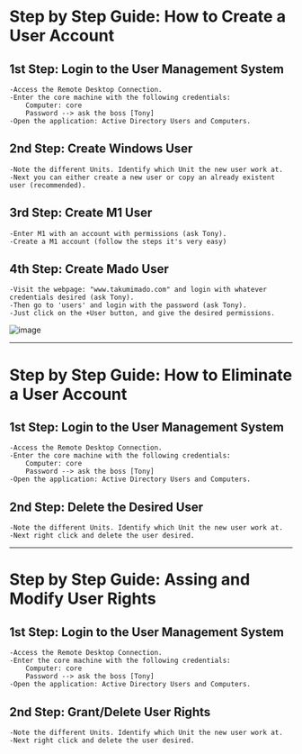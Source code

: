 # Step by Step Guide: How to Create a User Account

## 1st Step: Login to the User Management System 

``` 
-Access the Remote Desktop Connection.
-Enter the core machine with the following credentials:
    Computer: core
    Password --> ask the boss [Tony]
-Open the application: Active Directory Users and Computers.
```

## 2nd Step: Create Windows User

```
-Note the different Units. Identify which Unit the new user work at.
-Next you can either create a new user or copy an already existent user (recommended).
```

## 3rd Step: Create M1 User

```
-Enter M1 with an account with permissions (ask Tony).
-Create a M1 account (follow the steps it's very easy)
```

## 4th Step: Create Mado User

```
-Visit the webpage: "www.takumimado.com" and login with whatever credentials desired (ask Tony).
-Then go to 'users' and login with the password (ask Tony).
-Just click on the +User button, and give the desired permissions.
```
![image](https://github.com/user-attachments/assets/0fa80826-3368-484a-a8b4-8e848dce60e1)


---


# Step by Step Guide: How to Eliminate a User Account

## 1st Step: Login to the User Management System

``` 
-Access the Remote Desktop Connection.
-Enter the core machine with the following credentials:
    Computer: core
    Password --> ask the boss [Tony]
-Open the application: Active Directory Users and Computers.
```

## 2nd Step: Delete the Desired User

```
-Note the different Units. Identify which Unit the new user work at.
-Next right click and delete the user desired.
```

  
---


# Step by Step Guide: Assing and Modify User Rights

## 1st Step: Login to the User Management System

``` 
-Access the Remote Desktop Connection.
-Enter the core machine with the following credentials:
    Computer: core
    Password --> ask the boss [Tony]
-Open the application: Active Directory Users and Computers.
```

## 2nd Step: Grant/Delete User Rights

```
-Note the different Units. Identify which Unit the new user work at.
-Next right click and delete the user desired.
```
